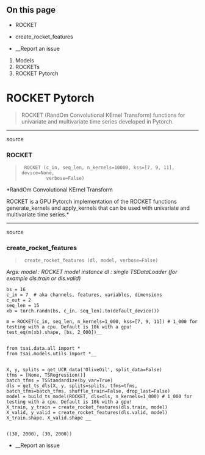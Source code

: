## On this page

  * ROCKET
  * create_rocket_features



  * __Report an issue



  1. Models
  2. ROCKETs
  3. ROCKET Pytorch



# ROCKET Pytorch

> ROCKET (RandOm Convolutional KErnel Transform) functions for univariate and multivariate time series developed in Pytorch.

* * *

source

### ROCKET

> 
>      ROCKET (c_in, seq_len, n_kernels=10000, kss=[7, 9, 11], device=None,
>              verbose=False)

*RandOm Convolutional KErnel Transform

ROCKET is a GPU Pytorch implementation of the ROCKET functions generate_kernels and apply_kernels that can be used with univariate and multivariate time series.*

* * *

source

### create_rocket_features

> 
>      create_rocket_features (dl, model, verbose=False)

_Args: model : ROCKET model instance dl : single TSDataLoader (for example dls.train or dls.valid)_
    
    
    bs = 16
    c_in = 7  # aka channels, features, variables, dimensions
    c_out = 2
    seq_len = 15
    xb = torch.randn(bs, c_in, seq_len).to(default_device())
    
    m = ROCKET(c_in, seq_len, n_kernels=1_000, kss=[7, 9, 11]) # 1_000 for testing with a cpu. Default is 10k with a gpu!
    test_eq(m(xb).shape, [bs, 2_000])__
    
    
    from tsai.data.all import *
    from tsai.models.utils import *__
    
    
    X, y, splits = get_UCR_data('OliveOil', split_data=False)
    tfms = [None, TSRegression()]
    batch_tfms = TSStandardize(by_var=True)
    dls = get_ts_dls(X, y, splits=splits, tfms=tfms, batch_tfms=batch_tfms, shuffle_train=False, drop_last=False)
    model = build_ts_model(ROCKET, dls=dls, n_kernels=1_000) # 1_000 for testing with a cpu. Default is 10k with a gpu!
    X_train, y_train = create_rocket_features(dls.train, model) 
    X_valid, y_valid = create_rocket_features(dls.valid, model)
    X_train.shape, X_valid.shape __
    
    
    ((30, 2000), (30, 2000))

  * __Report an issue


